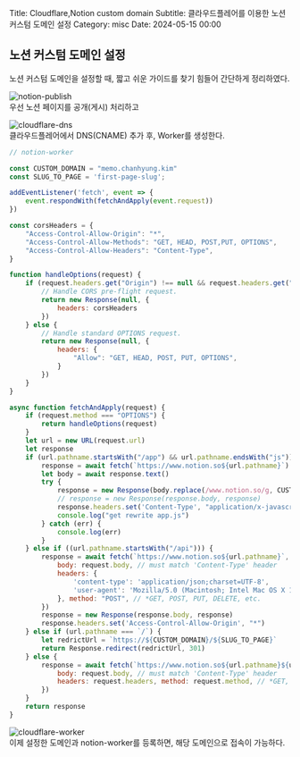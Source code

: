 Title: Cloudflare,Notion custom domain
Subtitle: 클라우드플레어를 이용한 노션 커스텀 도메인 설정
Category: misc
Date: 2024-05-15 00:00

## 노션 커스텀 도메인 설정

노션 커스텀 도메인을 설정할 때, 짧고 쉬운 가이드를 찾기 힘들어 간단하게 정리하였다.

![notion-publish]({static}/images/notion-publish.png)  
우선 노션 페이지를 공개(게시) 처리하고

![cloudflare-dns]({static}/images/notion-cloudflare-dns.png)  
클라우드플레어에서 DNS(CNAME) 추가 후, Worker를 생성한다.

```javascript
// notion-worker

const CUSTOM_DOMAIN = "memo.chanhyung.kim"
const SLUG_TO_PAGE = 'first-page-slug';

addEventListener('fetch', event => {
    event.respondWith(fetchAndApply(event.request))
})

const corsHeaders = {
    "Access-Control-Allow-Origin": "*",
    "Access-Control-Allow-Methods": "GET, HEAD, POST,PUT, OPTIONS",
    "Access-Control-Allow-Headers": "Content-Type",
}

function handleOptions(request) {
    if (request.headers.get("Origin") !== null && request.headers.get("Access-Control-Request-Method") !== null && request.headers.get("Access-Control-Request-Headers") !== null) {
        // Handle CORS pre-flight request.
        return new Response(null, {
            headers: corsHeaders
        })
    } else {
        // Handle standard OPTIONS request.
        return new Response(null, {
            headers: {
                "Allow": "GET, HEAD, POST, PUT, OPTIONS",
            }
        })
    }
}

async function fetchAndApply(request) {
    if (request.method === "OPTIONS") {
        return handleOptions(request)
    }
    let url = new URL(request.url)
    let response
    if (url.pathname.startsWith("/app") && url.pathname.endsWith("js")) {
        response = await fetch(`https://www.notion.so${url.pathname}`)
        let body = await response.text()
        try {
            response = new Response(body.replace(/www.notion.so/g, CUSTOM_DOMAIN).replace(/notion.so/g, CUSTOM_DOMAIN), response)
            // response = new Response(response.body, response)
            response.headers.set('Content-Type', "application/x-javascript")
            console.log("get rewrite app.js")
        } catch (err) {
            console.log(err)
        }
    } else if ((url.pathname.startsWith("/api"))) {
        response = await fetch(`https://www.notion.so${url.pathname}`, {
            body: request.body, // must match 'Content-Type' header
            headers: {
                'content-type': 'application/json;charset=UTF-8',
                'user-agent': 'Mozilla/5.0 (Macintosh; Intel Mac OS X 10_13_6) AppleWebKit/537.36 (KHTML, like Gecko) Chrome/73.0.3683.103 Safari/537.36'
            }, method: "POST", // *GET, POST, PUT, DELETE, etc.
        })
        response = new Response(response.body, response)
        response.headers.set('Access-Control-Allow-Origin', "*")
    } else if (url.pathname === `/`) {
        let redrictUrl = `https://${CUSTOM_DOMAIN}/${SLUG_TO_PAGE}`
        return Response.redirect(redrictUrl, 301)
    } else {
        response = await fetch(`https://www.notion.so${url.pathname}${url.search}`, {
            body: request.body, // must match 'Content-Type' header
            headers: request.headers, method: request.method, // *GET, POST, PUT, DELETE, etc.
        })
    }
    return response
}

```

![cloudflare-worker]({static}/images/notion-cloudflare-worker.png)  
이제 설정한 도메인과 notion-worker를 등록하면, 해당 도메인으로 접속이 가능하다.  
